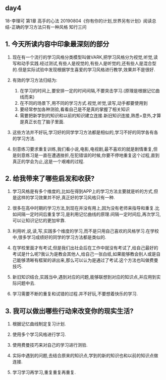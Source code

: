 ## day4

18-李理可
第1章 高手的心法
20190804《你有你的计划,世界另有计划》阅读总结-正确的学习方法只有一种风格
知行三问

## 1. 今天所读内容中印象最深刻的部分

1. 现在有一个流行的学习风格分类模型叫做VARK,把学习风格分为视觉,听觉,读写和动手实践.经过测试,有些人是视觉的,有些人是听觉的,还有些人是混合型的.但是实际试验中发现根据学生喜爱的学习风格进行教学,效果并不是很好.

2. 有效的学习方法归结为:
	1. 在学习的时间上,要安排一定的时间间隔,不要突击学习.(原理是根据记忆曲线而来)
	2. 在不同的场景下,用不同的学习方式.视觉,听觉,读写,动手都要使用到
	3. 要经常参加各种测验,看看自己是不是真的掌握了相关知识
	4. 需要把新学到的知识和以前的知识建立连接.新旧知识连接,熟悉+意外,才算是真正长在了脑子里面.

3. 这些方法并不好玩,学习好的同学学习方法都是相似的,学习不好的同学各有各的学习方法.

4. 刻意练习要求重复训练,我们看小说,电影,电视剧,最不喜欢的就是剧情重复,但是刻意练习是一直在遭遇挫折,在犯错误的时候,你要不停地重复这个过程,直到真正的学会为止,这是一个艰难的过程.

## 2. 给我带来了哪些启发和收获?

1. 学习风格是有多个维度的,比如在得到APP上的学习方法主要就是听的方式,但是这样的学习效果并不好,真正好的学习风格只有一种.

2. 很多在高中时期的学习方法,到现在并没有用上,因为没有老师来指导和重复.比如间隔一定时间后重复学习,是利用记忆曲线的原理.间隔一定时间后,再次学习,可以让知识记忆的更加牢靠.

3. 利用听,说,读,写,实践多个维度的学习,而不是只用自己喜欢的风格学习.在学校中,很多学习成绩好的同学的学习方法都是类似的.

4. 在学校里面才有考试,但是我们出社会后在工作中就没有考试了,给自己最好的考试是什么呢?我认为是教会其他人,给自己一张白纸,如果能够教会别人或是自己能够清晰有框架的讲出来,那么可以认为是通过了考试.这个方法也叫做费曼技巧.

5. 新旧知识结合,实践当中,遇到对应的问题,能够联想到对应的知识点,并应用到实际问题中去.

6. 学习需要不断的重复和试错的过程.并不好玩,不要想着快乐的学习.

## 3. 我可以做出哪些行动来改变你的现实生活?

1. 根据记忆曲线制定复习计划.

2. 使用多个学习风格进行学习.

3. 使用费曼技巧来对自己的学习进行测验.

4. 实际中遇到的问题,去结合原来的知识点,学到的新的知识也和以前的知识点做连接.

5. 学习学习再学习,重复重复再重复.
